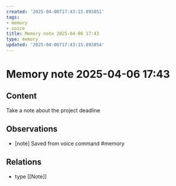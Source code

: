 ```yaml
---
created: '2025-04-06T17:43:15.893851'
tags:
- memory
- voice
title: Memory note 2025-04-06 17:43
type: memory
updated: '2025-04-06T17:43:15.893854'
---
```


# Memory note 2025-04-06 17:43

## Content

Take a note about the project deadline

## Observations

- [note] Saved from voice command #memory

## Relations

- type [[Note]]